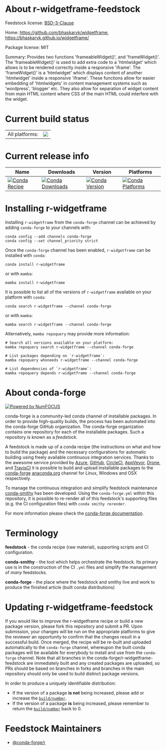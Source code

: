 About r-widgetframe-feedstock
=============================

Feedstock license: [BSD-3-Clause](https://github.com/conda-forge/r-widgetframe-feedstock/blob/main/LICENSE.txt)

Home: https://github.com/bhaskarvk/widgetframe, https://bhaskarvk.github.io/widgetframe/

Package license: MIT

Summary: Provides two functions 'frameableWidget()', and 'frameWidget()'. The 'frameableWidget()' is used to add extra code to a 'htmlwidget' which allows is to be rendered correctly inside a responsive 'iframe'. The 'frameWidget()' is a 'htmlwidget' which displays content of another 'htmlwidget' inside a responsive 'iframe'. These functions allow for easier embedding of 'htmlwidgets' in content management systems such as 'wordpress', 'blogger' etc. They also allow for separation of widget content from main HTML content where CSS of the main HTML could interfere with the widget.

Current build status
====================


<table><tr><td>All platforms:</td>
    <td>
      <a href="https://dev.azure.com/conda-forge/feedstock-builds/_build/latest?definitionId=10227&branchName=main">
        <img src="https://dev.azure.com/conda-forge/feedstock-builds/_apis/build/status/r-widgetframe-feedstock?branchName=main">
      </a>
    </td>
  </tr>
</table>

Current release info
====================

| Name | Downloads | Version | Platforms |
| --- | --- | --- | --- |
| [![Conda Recipe](https://img.shields.io/badge/recipe-r--widgetframe-green.svg)](https://anaconda.org/conda-forge/r-widgetframe) | [![Conda Downloads](https://img.shields.io/conda/dn/conda-forge/r-widgetframe.svg)](https://anaconda.org/conda-forge/r-widgetframe) | [![Conda Version](https://img.shields.io/conda/vn/conda-forge/r-widgetframe.svg)](https://anaconda.org/conda-forge/r-widgetframe) | [![Conda Platforms](https://img.shields.io/conda/pn/conda-forge/r-widgetframe.svg)](https://anaconda.org/conda-forge/r-widgetframe) |

Installing r-widgetframe
========================

Installing `r-widgetframe` from the `conda-forge` channel can be achieved by adding `conda-forge` to your channels with:

```
conda config --add channels conda-forge
conda config --set channel_priority strict
```

Once the `conda-forge` channel has been enabled, `r-widgetframe` can be installed with `conda`:

```
conda install r-widgetframe
```

or with `mamba`:

```
mamba install r-widgetframe
```

It is possible to list all of the versions of `r-widgetframe` available on your platform with `conda`:

```
conda search r-widgetframe --channel conda-forge
```

or with `mamba`:

```
mamba search r-widgetframe --channel conda-forge
```

Alternatively, `mamba repoquery` may provide more information:

```
# Search all versions available on your platform:
mamba repoquery search r-widgetframe --channel conda-forge

# List packages depending on `r-widgetframe`:
mamba repoquery whoneeds r-widgetframe --channel conda-forge

# List dependencies of `r-widgetframe`:
mamba repoquery depends r-widgetframe --channel conda-forge
```


About conda-forge
=================

[![Powered by
NumFOCUS](https://img.shields.io/badge/powered%20by-NumFOCUS-orange.svg?style=flat&colorA=E1523D&colorB=007D8A)](https://numfocus.org)

conda-forge is a community-led conda channel of installable packages.
In order to provide high-quality builds, the process has been automated into the
conda-forge GitHub organization. The conda-forge organization contains one repository
for each of the installable packages. Such a repository is known as a *feedstock*.

A feedstock is made up of a conda recipe (the instructions on what and how to build
the package) and the necessary configurations for automatic building using freely
available continuous integration services. Thanks to the awesome service provided by
[Azure](https://azure.microsoft.com/en-us/services/devops/), [GitHub](https://github.com/),
[CircleCI](https://circleci.com/), [AppVeyor](https://www.appveyor.com/),
[Drone](https://cloud.drone.io/welcome), and [TravisCI](https://travis-ci.com/)
it is possible to build and upload installable packages to the
[conda-forge](https://anaconda.org/conda-forge) [anaconda.org](https://anaconda.org/)
channel for Linux, Windows and OSX respectively.

To manage the continuous integration and simplify feedstock maintenance
[conda-smithy](https://github.com/conda-forge/conda-smithy) has been developed.
Using the ``conda-forge.yml`` within this repository, it is possible to re-render all of
this feedstock's supporting files (e.g. the CI configuration files) with ``conda smithy rerender``.

For more information please check the [conda-forge documentation](https://conda-forge.org/docs/).

Terminology
===========

**feedstock** - the conda recipe (raw material), supporting scripts and CI configuration.

**conda-smithy** - the tool which helps orchestrate the feedstock.
                   Its primary use is in the construction of the CI ``.yml`` files
                   and simplify the management of *many* feedstocks.

**conda-forge** - the place where the feedstock and smithy live and work to
                  produce the finished article (built conda distributions)


Updating r-widgetframe-feedstock
================================

If you would like to improve the r-widgetframe recipe or build a new
package version, please fork this repository and submit a PR. Upon submission,
your changes will be run on the appropriate platforms to give the reviewer an
opportunity to confirm that the changes result in a successful build. Once
merged, the recipe will be re-built and uploaded automatically to the
`conda-forge` channel, whereupon the built conda packages will be available for
everybody to install and use from the `conda-forge` channel.
Note that all branches in the conda-forge/r-widgetframe-feedstock are
immediately built and any created packages are uploaded, so PRs should be based
on branches in forks and branches in the main repository should only be used to
build distinct package versions.

In order to produce a uniquely identifiable distribution:
 * If the version of a package **is not** being increased, please add or increase
   the [``build/number``](https://docs.conda.io/projects/conda-build/en/latest/resources/define-metadata.html#build-number-and-string).
 * If the version of a package **is** being increased, please remember to return
   the [``build/number``](https://docs.conda.io/projects/conda-build/en/latest/resources/define-metadata.html#build-number-and-string)
   back to 0.

Feedstock Maintainers
=====================

* [@conda-forge/r](https://github.com/conda-forge/r/)

